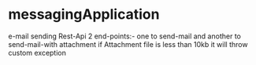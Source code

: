 # messagingApplication
e-mail sending Rest-Api
2 end-points:- one to send-mail and another to send-mail-with attachment
if Attachment file is less than 10kb it will throw custom exception
